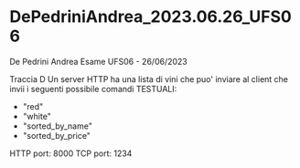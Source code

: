 # DePedriniAndrea_2023.06.26_UFS06
De Pedrini Andrea
Esame UFS06 - 26/06/2023

Traccia D
Un server HTTP ha una lista di vini che puo' inviare
al client che invii i seguenti possibile comandi TESTUALI:

- "red"
- "white"
- "sorted_by_name"
- "sorted_by_price"

HTTP port: 8000
TCP port: 1234

